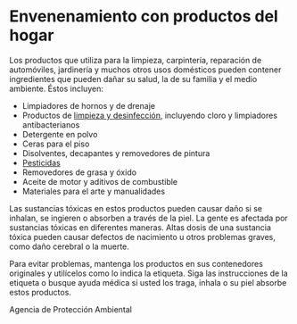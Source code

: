 Envenenamiento con productos del hogar
======================================


Los productos que utiliza para la limpieza, carpintería, reparación de automóviles, jardinería y muchos otros usos domésticos pueden contener ingredientes que pueden dañar su salud, la de su familia y el medio ambiente. Éstos incluyen:


* Limpiadores de hornos y de drenaje
* Productos de [limpieza y desinfección](https://medlineplus.gov/spanish/cleaningdisinfectingandsanitizing.html), incluyendo cloro y limpiadores antibacterianos
* Detergente en polvo
* Ceras para el piso
* Disolventes, decapantes y removedores de pintura
* [Pesticidas](https://medlineplus.gov/spanish/pesticides.html)
* Removedores de grasa y óxido
* Aceite de motor y aditivos de combustible
* Materiales para el arte y manualidades


Las sustancias tóxicas en estos productos pueden causar daño si se inhalan, se ingieren o absorben a través de la piel. La gente es afectada por sustancias tóxicas en diferentes maneras. Altas dosis de una sustancia tóxica pueden causar defectos de nacimiento u otros problemas graves, como daño cerebral o la muerte.


Para evitar problemas, mantenga los productos en sus contenedores originales y utilícelos como lo indica la etiqueta. Siga las instrucciones de la etiqueta o busque ayuda médica si usted los traga, inhala o su piel absorbe estos productos. 


Agencia de Protección Ambiental

